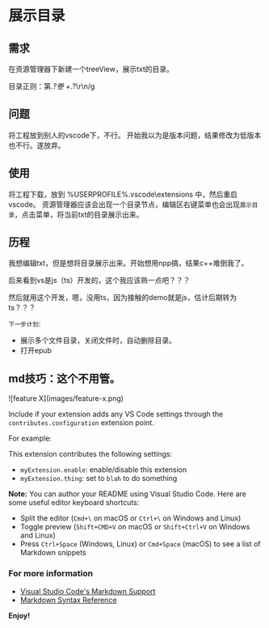 # 展示目录

## 需求
在资源管理器下新建一个treeView，展示txt的目录。

目录正则：第.*?卷 +.*?\r\n/g

## 问题
将工程放到别人的vscode下，不行。
开始我以为是版本问题，结果修改为低版本也不行。遂放弃。

## 使用
将工程下载，放到 %USERPROFILE%\.vscode\extensions 中，然后重启vscode。
资源管理器应该会出现一个目录节点，编辑区右键菜单也会出现`展示目录`，点击菜单，将当前txt的目录展示出来。

## 历程
我想编辑txt，但是想将目录展示出来。开始想用npp搞，结果c++难倒我了。

后来看到vs是js（ts）开发的，这个我应该熟一点吧？？？

然后就用这个开发，嗯，没用ts，因为接触的demo就是js，估计后期转为ts？？？

`下一步计划`:
* 展示多个文件目录，关闭文件时，自动删除目录。
* 打开epub

## md技巧：这个不用管。

\!\[feature X\]\(images/feature-x.png\)

Include if your extension adds any VS Code settings through the `contributes.configuration` extension point.

For example:

This extension contributes the following settings:

* `myExtension.enable`: enable/disable this extension
* `myExtension.thing`: set to `blah` to do something

**Note:** You can author your README using Visual Studio Code.  Here are some useful editor keyboard shortcuts:

* Split the editor (`Cmd+\` on macOS or `Ctrl+\` on Windows and Linux)
* Toggle preview (`Shift+CMD+V` on macOS or `Shift+Ctrl+V` on Windows and Linux)
* Press `Ctrl+Space` (Windows, Linux) or `Cmd+Space` (macOS) to see a list of Markdown snippets

### For more information

* [Visual Studio Code's Markdown Support](http://code.visualstudio.com/docs/languages/markdown)
* [Markdown Syntax Reference](https://help.github.com/articles/markdown-basics/)

**Enjoy!**